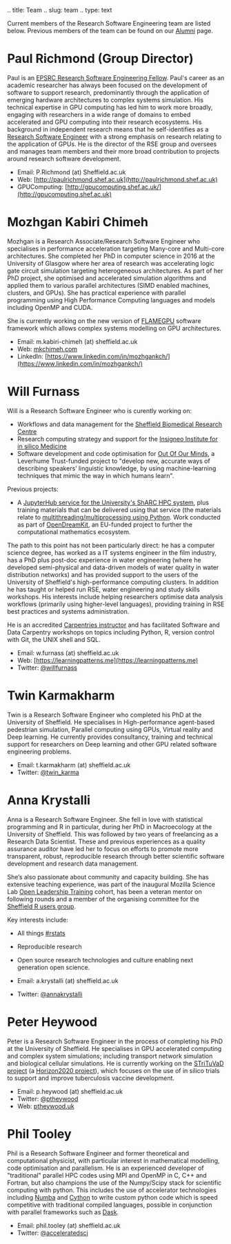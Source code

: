 .. title: Team
.. slug: team
.. type: text

Current members of the Research Software Engineering team are listed below. Previous members of the team can be found on our [Alumni](../alumni) page.

# Paul Richmond (Group Director)

Paul is an [EPSRC Research Software Engineering Fellow](https://rse.ac.uk/community/epsrc-rse-fellows/). Paul's career as an academic researcher has always been focused on the development of software to support research, predominantly through the application of emerging hardware architectures to complex systems simulation. His technical expertise in GPU computing has led him to work more broadly, engaging with researchers in a wide range of domains to embed accelerated and GPU computing into their research ecosystems. His background in independent research means that he self-identifies as a [Research Software Engineer](https://rse.ac.uk/) with a strong emphasis on research relating to the application of GPUs. He is the director of the RSE group and oversees and manages team members and their more broad contribution to projects around research software development.

* Email: P.Richmond (at) Sheffield.ac.uk
* Web: [http://paulrichmond.shef.ac.uk](http://paulrichmond.shef.ac.uk)
* GPUComputing: [http://gpucomputing.shef.ac.uk/](http://gpucomputing.shef.ac.uk)

# Mozhgan Kabiri Chimeh

Mozhgan is a Research Associate/Research Software Engineer who specialises in performance acceleration targeting Many-core and Multi-core architectures. She completed her PhD in computer science in 2016 at the University of Glasgow where her area of research was accelerating logic gate circuit simulation targeting heterogeneous architectures.  As part of her PhD project, she optimised and accelerated simulation algorithms and applied them to various parallel architectures (SIMD enabled machines, clusters, and GPUs). She has practical experience with parallel programming using High Performance Computing languages and models including OpenMP and CUDA.

She is currently working on the new version of [FLAMEGPU](http://www.flamegpu.com/) software framework which allows complex systems modelling on GPU architectures.

* Email: m.kabiri-chimeh (at) sheffield.ac.uk
* Web: [mkchimeh.com](http://mkchimeh.com)
* LinkedIn: [https://www.linkedin.com/in/mozhgankch/](https://www.linkedin.com/in/mozhgankch/)

# Will Furnass

Will is a Research Software Engineer who is curently working on:

  - Workflows and data management for the [Sheffield Biomedical Research Centre](http://sheffieldbrc.nihr.ac.uk/)
  - Research computing strategy and support for the [Insigneo Institute for in silico Medicine](https://insigneo.org/)
  - Software development and code optimisation for [Out Of Our Minds](http://outofourminds.shef.ac.uk/),
    a Leverhume Trust-funded project to "develop new, accurate ways of describing speakers’ linguistic knowledge, by
    using machine-learning techniques that mimic the way in which humans learn".

Previous projects:

  - A [JupyterHub service for the University's ShARC HPC system](http://docs.hpc.shef.ac.uk/en/latest/hpc/jupyterhub.html),
    plus training materials that can be delivered using that service
    (the materials relate to [multithreading/multiprocessing using Python](https://github.com/RSE-Sheffield/hi-perf-ipynb).
    Work conducted as part of [OpenDreamKit](https://opendreamkit.org/),
    an EU-funded project to further the computational mathematics ecosystem.

The path to this point has not been particularly direct:
he has a computer science degree,
has worked as a IT systems engineer in the film industry,
has a PhD plus post-doc experience in water engineering
(where he developed semi-physical and data-driven models of water quality in water distribution networks) and
has provided support to the users of the University of Sheffield's high-performance computing clusters.
In addition he has taught or helped run RSE, water engineering and study skills workshops.
His interests include
helping researchers optimise data analysis workflows (primarily using higher-level languages),
providing training in RSE best practices and
systems administration.

He is an accredited [Carpentries instructor](https://carpentries.org/instructors/) and
has facilitated Software and Data Carpentry workshops on topics
including Python, R, version control with Git, the UNIX shell and SQL.

* Email: w.furnass (at) sheffield.ac.uk
* Web: [https://learningpatterns.me](https://learningpatterns.me)
* Twitter: [@willfurnass](https://twitter.com/willfurnass)

# Twin Karmakharm
<a name="twin"></a>

Twin is a Research Software Engineer who completed his PhD at the University of Sheffield. He specialises in High-performance agent-based pedestrian simulation, Parallel computing using GPUs, Virtual reality and Deep learning. He currently provides consultancy, training and technical support for researchers on Deep learning and other GPU related software engineering problems.

* Email: t.karmakharm (at) sheffield.ac.uk
* Twitter: [@twin_karma](https://twitter.com/twin_karma)

# Anna Krystalli

Anna is a Research Software Engineer. She fell in love with statistical programming and R in particular, during her PhD in Macroecology at the University of Sheffield. This was followed by two years of freelancing as a Research Data Scientist. These and previous experiences as a quality assurance auditor have led her to focus on efforts to promote more transparent, robust, reproducible research through better scientific software development and research data management.

She’s also passionate about community and capacity building. She has extensive teaching experience, was part of the inaugural Mozilla Science Lab [Open Leadership Training](https://mozilla.github.io/leadership-training/readme/) cohort, has been a veteran mentor on following rounds and a member of the organising committee for the [Sheffield R users group](http://sheffieldr.github.io/).

Key interests include:

* All things [#rstats](https://twitter.com/search?q=%23rstats&src=typd)
* Reproducible research
* Open source research technologies and culture enabling next generation open science.

* Email: a.krystalli (at) sheffield.ac.uk
* Twitter: [@annakrystalli](https://twitter.com/annakrystalli)

# Peter Heywood

Peter is a Research Software Engineer in the process of completing his PhD at the University of Sheffield.
He specialises in GPU accelerated computing and complex system simulations; including transport network simulation and biological cellular simulations.
He is currently working on the [STriTuVaD project](https://cordis.europa.eu/project/rcn/212940_en.html)
(a [Horizon2020 project](https://ec.europa.eu/programmes/horizon2020/)),
which focuses on the use of in silico trials to support and improve tuberculosis vaccine development.

* Email: p.heywood (at) sheffield.ac.uk
* Twitter: [@ptheywood](https://twitter.com/ptheywood)
* Web: [ptheywood.uk](http://ptheywood.uk)

# Phil Tooley

Phil is a Research Software Engineer and former theoretical and computational physicist, with
particular interest in mathematical modelling, code optimisation and parallelism. He is an
experienced developer of "traditional" parallel HPC codes using MPI and OpenMP in C, C++ and
Fortran, but also champions the use of the Numpy/Scipy stack for scientific computing with python.
This includes the use of accelerator technologies including [Numba](https://numba.pydata.org) and
[Cython](http://cython.org/) to write custom python code which is speed competitive with
traditional compiled languages, possible in conjunction with parallel frameworks such as
[Dask](https://dask.pydata.org/).

* Email: phil.tooley (at) sheffield.ac.uk
* Twitter: [@acceleratedsci](https://twitter.com/acceleratedsci)
